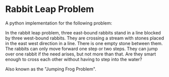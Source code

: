 # Rabbit Leap Problem

A python implementation for the following problem:

In the rabbit leap problem, three east-bound rabbits stand in a line blocked by three west-bound rabbits. They are crossing a stream with stones placed in the east west direction in a line. There is one empty stone between them. The rabbits can only move forward one step or two steps. They can jump over one rabbit if the need arises, but not more than that. Are they smart enough to cross each other without having to step into the water? 

Also known as the "Jumping Frog Problem".

